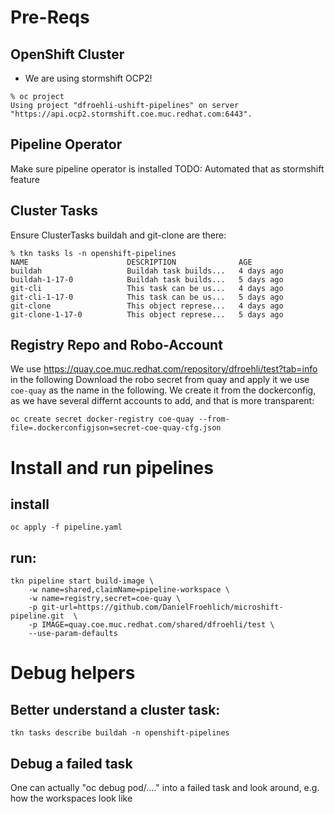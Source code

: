 
# Pre-Reqs
## OpenShift Cluster
* We are using stormshift OCP2!
```
% oc project
Using project "dfroehli-ushift-pipelines" on server "https://api.ocp2.stormshift.coe.muc.redhat.com:6443".
```

## Pipeline Operator
Make sure pipeline operator is installed
TODO: Automated that as stormshift feature

## Cluster Tasks
Ensure ClusterTasks buildah and git-clone are there:
```
% tkn tasks ls -n openshift-pipelines
NAME                      DESCRIPTION              AGE
buildah                   Buildah task builds...   4 days ago
buildah-1-17-0            Buildah task builds...   5 days ago
git-cli                   This task can be us...   4 days ago
git-cli-1-17-0            This task can be us...   5 days ago
git-clone                 This object represe...   4 days ago
git-clone-1-17-0          This object represe...   5 days ago
```

## Registry Repo and Robo-Account
We use https://quay.coe.muc.redhat.com/repository/dfroehli/test?tab=info in the following
Download the robo secret from quay and apply it
we use `coe-quay` as the name in the following.
We create it from the dockerconfig, as we have several differnt accounts to add, and that is more transparent:

```
oc create secret docker-registry coe-quay --from-file=.dockerconfigjson=secret-coe-quay-cfg.json
```


# Install and run pipelines

## install
`oc apply -f pipeline.yaml`


## run:
```
tkn pipeline start build-image \
    -w name=shared,claimName=pipeline-workspace \
    -w name=registry,secret=coe-quay \
    -p git-url=https://github.com/DanielFroehlich/microshift-pipeline.git  \
    -p IMAGE=quay.coe.muc.redhat.com/shared/dfroehli/test \
    --use-param-defaults
```

# Debug helpers

## Better understand a cluster task:
```
tkn tasks describe buildah -n openshift-pipelines
```

## Debug a failed task
One can actually "oc debug pod/...." into a failed task and look around, e.g. how the workspaces look like
